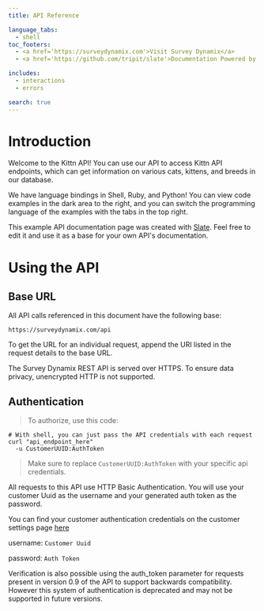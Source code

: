 ```yaml
---
title: API Reference

language_tabs:
  - shell
toc_footers:
  - <a href='https://surveydynamix.com'>Visit Survey Dynamix</a>
  - <a href='https://github.com/tripit/slate'>Documentation Powered by Slate</a>

includes:
  - interactions
  - errors

search: true
---
```


# Introduction

Welcome to the Kittn API! You can use our API to access Kittn API endpoints, which can get information on various cats, kittens, and breeds in our database.

We have language bindings in Shell, Ruby, and Python! You can view code examples in the dark area to the right, and you can switch the programming language of the examples with the tabs in the top right.

This example API documentation page was created with [Slate](https://github.com/tripit/slate). Feel free to edit it and use it as a base for your own API's documentation.

# Using the API

## Base URL

All API calls referenced in this document have the following base:

`https://surveydynamix.com/api`

To get the URL for an individual request, append the URI listed in the request details to the base URL.

The Survey Dynamix REST API is served over HTTPS. To ensure data privacy, unencrypted HTTP is not supported.

## Authentication

> To authorize, use this code:

```shell
# With shell, you can just pass the API credentials with each request
curl "api_endpoint_here"
  -u CustomerUUID:AuthToken
```

> Make sure to replace `CustomerUUID:AuthToken` with your specific api credentials.

All requests to this API use HTTP Basic Authentication. You will use your customer Uuid as the username and your generated auth token as the password.

You can find your customer authentication credentials on the customer settings page [here](https://surveydynamix.com/customer_settings#tab_customer-credentials)

username: `Customer Uuid`

password: `Auth Token`

Verification is also possible using the auth_token parameter for requests present in version 0.9 of the API to support backwards compatibility. However this system of authentication is deprecated and may not be supported in future versions.